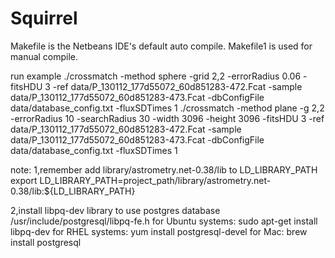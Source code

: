 Squirrel
========

Makefile is the Netbeans IDE's default auto compile.
Makefile1 is used for manual compile.

run example
./crossmatch -method sphere -grid 2,2 -errorRadius 0.06 -fitsHDU 3 -ref  data/P_130112_177d55072_60d851283-472.Fcat -sample data/P_130112_177d55072_60d851283-473.Fcat -dbConfigFile data/database_config.txt -fluxSDTimes 1
./crossmatch -method plane  -g 2,2 -errorRadius 10 -searchRadius 30 -width 3096 -height 3096 -fitsHDU 3 -ref  data/P_130112_177d55072_60d851283-472.Fcat -sample data/P_130112_177d55072_60d851283-473.Fcat -dbConfigFile data/database_config.txt -fluxSDTimes 1

note:
1,remember add library/astrometry.net-0.38/lib to LD_LIBRARY_PATH
export LD_LIBRARY_PATH=project_path/library/astrometry.net-0.38/lib:${LD_LIBRARY_PATH}

2,install libpq-dev library to use postgres database
/usr/include/postgresql/libpq-fe.h
for Ubuntu systems: sudo apt-get install libpq-dev
for RHEL systems: yum install postgresql-devel
for Mac: brew install postgresql
